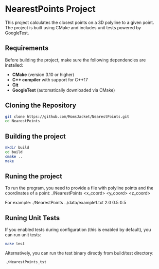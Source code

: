 # NearestPoints Project

This project calculates the closest points on a 3D polyline to a given point. 
The project is built using CMake and includes unit tests powered by GoogleTest.

## Requirements

Before building the project, make sure the following dependencies are installed:

- **CMake** (version 3.10 or higher)
- **C++ compiler** with support for C++17
- **Git**
- **GoogleTest** (automatically downloaded via CMake)

## Cloning the Repository

```bash
git clone https://github.com/MomsJacket/NearestPoints.git
cd NearestPoints
```
## Building the project

```bash
mkdir build
cd build
cmake ..
make
```

## Runing the project

To run the program, you need to provide a file with polyline points and the coordinates of a point:
./NearestPoints <filename> <x_coord> <y_coord> <z_coord>

For example: ./NearestPoints ../data/example1.txt 2.0 0.5 0.5

## Runing Unit Tests

If you enabled tests during configuration (this is enabled by default), you can run unit tests:
```bash
make test
```

Alternatively, you can run the test binary directly from build/test directory:
```bash
./NearestPoints_tst
```
